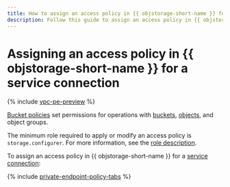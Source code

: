 ```yaml
---
title: How to assign an access policy in {{ objstorage-short-name }} for a {{ vpc-full-name }} service connection
description: Follow this guide to assign an access policy in {{ objstorage-short-name }} for a service connection.
---
```


# Assigning an access policy in {{ objstorage-short-name }} for a service connection

{% include [vpc-pe-preview](../../_includes/vpc/pe-preview.md) %}


[Bucket policies](../../storage/concepts/policy.md) set permissions for operations with [buckets](../../storage/concepts/bucket.md), [objects](../../storage/concepts/object.md), and object groups.

The minimum role required to apply or modify an access policy is `storage.configurer`. For more information, see the [role description](../../storage/security/index.md#storage-configurer).

To assign an access policy in {{ objstorage-short-name }} for a [service connection](../concepts/private-endpoint.md):

{% include [private-endpoint-policy-tabs](../../_includes/storage/private-endpoint-policy-tabs.md) %}
